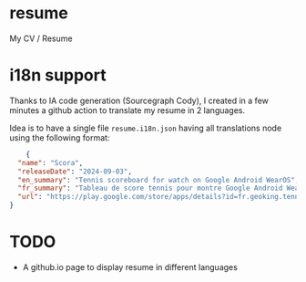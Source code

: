 # resume
My CV / Resume

# i18n support 

Thanks to IA code generation (Sourcegraph Cody), I created in a few minutes a github action to translate my resume in 2 languages.

Idea is to have a single file `resume.i18n.json` having all translations node using the following format:

```json
    {
  "name": "Scora",
  "releaseDate": "2024-09-03",
  "en_summary": "Tennis scoreboard for watch on Google Android WearOS",
  "fr_summary": "Tableau de score tennis pour montre Google Android WearOS",
  "url": "https://play.google.com/store/apps/details?id=fr.geoking.tennis.scoreboard.wear"
}
```

# TODO

- A github.io page to display resume in different languages
